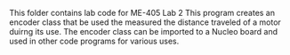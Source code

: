 This folder contains lab code for ME-405 Lab 2
This program creates an encoder class that be used the measured the distance traveled of a motor duirng its use. The encoder class can be imported to a Nucleo board and used in other code programs for various uses. 

